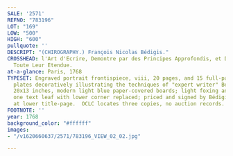 ```yaml
---
SALE: '2571'
REFNO: "783196"
LOT: "169"
LOW: "500"
HIGH: "600"
pullquote: ''
DESCRIPT: "(CHIROGRAPHY.) François Nicolas Bédigis."
CROSSHEAD: l'Art d'Ecrire, Demontre par des Principes Approfondis, et Developpes dans
  Toute Leur Etendue.
at-a-glance: Paris, 1768
TYPESET: Engraved portrait frontispiece, viii, 20 pages, and 15 full-page engraved
  plates decoratively illustrating the techniques of "expert writer" Bédigis. Folio,
  20x13 inches, modern light blue paper-covered boards; light foxing and dampstain,
  one text leaf with lower corner replaced; priced and signed by Bédigis in ink calligraphy
  at lower title-page.  OCLC locates three copies, no auction records.
FOOTNOTE: ''
year: 1768
background_color: "#ffffff"
images:
- "/v1620660637/2571/783196_VIEW_02_02.jpg"

---
```

